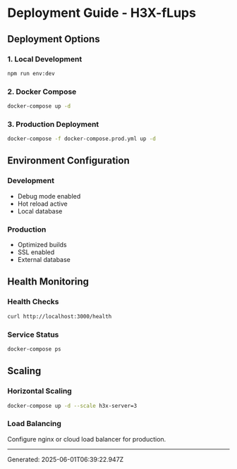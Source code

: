 # Deployment Guide - H3X-fLups

## Deployment Options

### 1. Local Development

```bash
npm run env:dev
```

### 2. Docker Compose

```bash
docker-compose up -d
```

### 3. Production Deployment

```bash
docker-compose -f docker-compose.prod.yml up -d
```

## Environment Configuration

### Development

- Debug mode enabled
- Hot reload active
- Local database

### Production

- Optimized builds
- SSL enabled
- External database

## Health Monitoring

### Health Checks

```bash
curl http://localhost:3000/health
```

### Service Status

```bash
docker-compose ps
```

## Scaling

### Horizontal Scaling

```bash
docker-compose up -d --scale h3x-server=3
```

### Load Balancing

Configure nginx or cloud load balancer for production.

---

Generated: 2025-06-01T06:39:22.947Z
